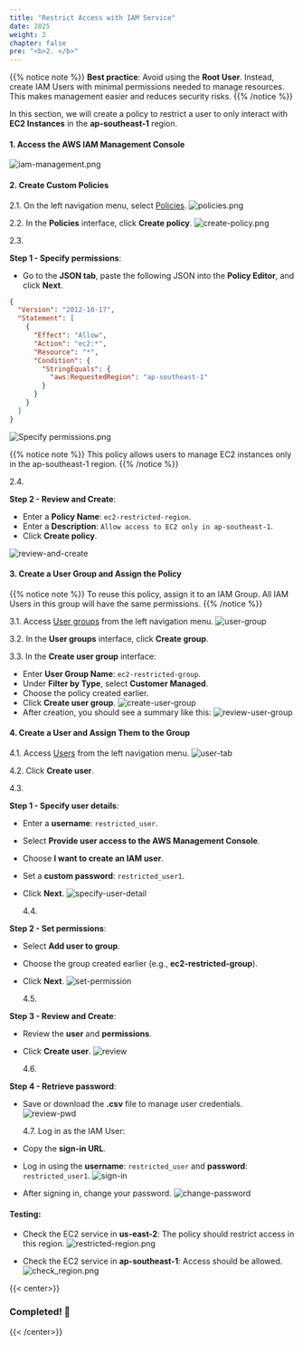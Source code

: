 ```yaml
---
title: "Restrict Access with IAM Service"
date: 2025
weight: 2
chapter: false
pre: "<b>2. </b>"
---
```


{{% notice note %}}
**Best practice**: Avoid using the **Root User**. Instead, create IAM Users with minimal permissions needed to manage
resources. This makes management easier and reduces security risks.
{{% /notice %}}

In this section, we will create a policy to restrict a user to only interact with **EC2 Instances** in the
**ap-southeast-1** region.

#### 1. Access the AWS IAM Management Console

![iam-management.png](/images/2-restrict-access/2.1.png)

#### 2. Create Custom Policies

2.1. On the left navigation menu, select
[Policies](https://us-east-1.console.aws.amazon.com/iam/home?region=ap-southeast-1#/policies).
![policies.png](/images/2-restrict-access/2.2.png)

2.2. In the **Policies** interface, click **Create policy**.
![create-policy.png](/images/2-restrict-access/2.3.png)

2.3.

**Step 1 - Specify permissions**:

- Go to the **JSON tab**, paste the following JSON into the **Policy Editor**, and click **Next**.

```json
{
  "Version": "2012-10-17",
  "Statement": [
    {
      "Effect": "Allow",
      "Action": "ec2:*",
      "Resource": "*",
      "Condition": {
        "StringEquals": {
          "aws:RequestedRegion": "ap-southeast-1"
        }
      }
    }
  ]
}
```

![Specify permissions.png](/images/2-restrict-access/2.4.png)

{{% notice note %}}
This policy allows users to manage EC2 instances only in the ap-southeast-1 region.
{{% /notice %}}

2.4.

**Step 2 - Review and Create**:

- Enter a **Policy Name**: `ec2-restricted-region`.
- Enter a **Description**: `Allow access to EC2 only in ap-southeast-1`.
- Click **Create policy**.

![review-and-create](/images/2-restrict-access/2.5.png)

#### 3. Create a User Group and Assign the Policy

{{% notice note %}}
To reuse this policy, assign it to an IAM Group. All IAM Users in this group will have the same permissions.
{{% /notice %}}

3.1. Access [User groups](https://us-east-1.console.aws.amazon.com/iam/home?region=ap-southeast-1#/groups) from the left
navigation menu.
![user-group](/images/2-restrict-access/2.6.png)

3.2. In the **User groups** interface, click **Create group**.

3.3. In the **Create user group** interface:

- Enter **User Group Name**: `ec2-restricted-group`.
- Under **Filter by Type**, select **Customer Managed**.
- Choose the policy created earlier.
- Click **Create user group**.
  ![create-user-group](/images/2-restrict-access/2.7.png)
- After creation, you should see a summary like this:
  ![review-user-group](/images/2-restrict-access/2.8.png)

#### 4. Create a User and Assign Them to the Group

4.1. Access [Users](https://us-east-1.console.aws.amazon.com/iam/home?region=ap-southeast-1#/users) from the left
navigation menu.
![user-tab](/images/2-restrict-access/2.9.png)

4.2. Click **Create user**.

4.3.

**Step 1 - Specify user details**:

- Enter a **username**: `restricted_user`.
- Select **Provide user access to the AWS Management Console**.
- Choose **I want to create an IAM user**.
- Set a **custom password**: `restricted_user1`.
- Click **Next**.
  ![specify-user-detail](/images/2-restrict-access/2.10.png)

  4.4.

**Step 2 - Set permissions**:

- Select **Add user to group**.
- Choose the group created earlier (e.g., **ec2-restricted-group**).
- Click **Next**.
  ![set-permission](/images/2-restrict-access/2.11.png)

  4.5.

**Step 3 - Review and Create**:

- Review the **user** and **permissions**.
- Click **Create user**.
  ![review](/images/2-restrict-access/2.12.png)

  4.6.

**Step 4 - Retrieve password**:

- Save or download the **.csv** file to manage user credentials.
  ![review-pwd](/images/2-restrict-access/2.13.png)

  4.7. Log in as the IAM User:

- Copy the **sign-in URL**.
- Log in using the **username**: `restricted_user` and **password**: `restricted_user1`.
  ![sign-in](/images/2-restrict-access/2.14.png)
- After signing in, change your password.
  ![change-password](/images/2-restrict-access/2.15.png)

#### Testing:

- Check the EC2 service in **us-east-2**: The policy should restrict access in this region.
  ![restricted-region.png](/images/2-restrict-access/2.16.png)

- Check the EC2 service in **ap-southeast-1**: Access should be allowed.
  ![check_region.png](/images/2-restrict-access/2.17.png)

{{< center>}}

### **Completed! 🚀**

{{< /center>}}
